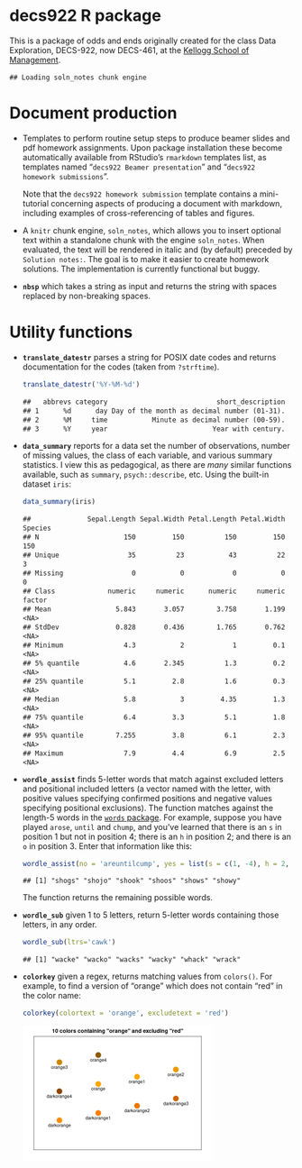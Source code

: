 decs922 R package
================

This is a package of odds and ends originally created for the class Data
Exploration, DECS-922, now DECS-461, at the [Kellogg School of
Management](https://www.kellogg.northwestern.edu/).

    ## Loading soln_notes chunk engine

# Document production

-   Templates to perform routine setup steps to produce beamer slides
    and pdf homework assignments. Upon package installation these become
    automatically available from RStudio’s `rmarkdown` templates list,
    as templates named “`decs922 Beamer presentation`” and
    “`decs922   homework submissions`”.

    Note that the `decs922 homework submission` template contains a
    mini-tutorial concerning aspects of producing a document with
    markdown, including examples of cross-referencing of tables and
    figures.

-   A `knitr` chunk engine, `soln_notes`, which allows you to insert
    optional text within a standalone chunk with the engine
    `soln_notes`. When evaluated, the text will be rendered in italic
    and (by default) preceded by `Solution notes:`. The goal is to make
    it easier to create homework solutions. The implementation is
    currently functional but buggy.

-   **`nbsp`** which takes a string as input and returns the string with
    spaces replaced by non-breaking spaces.

# Utility functions

-   **`translate_datestr`** parses a string for POSIX date codes and
    returns documentation for the codes (taken from `?strftime`).

    ``` r
    translate_datestr('%Y-%M-%d')
    ```

        ##   abbrevs category                           short_description
        ## 1      %d      day Day of the month as decimal number (01-31).
        ## 2      %M     time           Minute as decimal number (00-59).
        ## 3      %Y     year                          Year with century.

-   **`data_summary`** reports for a data set the number of
    observations, number of missing values, the class of each variable,
    and various summary statistics. I view this as pedagogical, as there
    are *many* similar functions available, such as `summary`,
    `psych::describe`, etc. Using the built-in dataset `iris`:

    ``` r
    data_summary(iris)
    ```

        ##              Sepal.Length Sepal.Width Petal.Length Petal.Width Species
        ## N                     150         150          150         150     150
        ## Unique                 35          23           43          22       3
        ## Missing                 0           0            0           0       0
        ## Class             numeric     numeric      numeric     numeric  factor
        ## Mean                5.843       3.057        3.758       1.199    <NA>
        ## StdDev              0.828       0.436        1.765       0.762    <NA>
        ## Minimum               4.3           2            1         0.1    <NA>
        ## 5% quantile           4.6       2.345          1.3         0.2    <NA>
        ## 25% quantile          5.1         2.8          1.6         0.3    <NA>
        ## Median                5.8           3         4.35         1.3    <NA>
        ## 75% quantile          6.4         3.3          5.1         1.8    <NA>
        ## 95% quantile        7.255         3.8          6.1         2.3    <NA>
        ## Maximum               7.9         4.4          6.9         2.5    <NA>

-   **`wordle_assist`** finds 5-letter words that match against excluded
    letters and positional included letters (a vector named with the
    letter, with positive values specifying confirmed positions and
    negative values specifying positional exclusions). The function
    matches against the length-5 words in the [`words`
    package](https://CRAN.R-project.org/package=words). For example,
    suppose you have played `arose`, `until` and `chump`, and you’ve
    learned that there is an `s` in position 1 but not in position 4;
    there is an `h` in position 2; and there is an `o` in position 3.
    Enter that information like this:

    ``` r
    wordle_assist(no = 'areuntilcump', yes = list(s = c(1, -4), h = 2, o = 3))
    ```

        ## [1] "shogs" "shojo" "shook" "shoos" "shows" "showy"

    The function returns the remaining possible words.

-   **`wordle_sub`** given 1 to 5 letters, return 5-letter words
    containing those letters, in any order.

    ``` r
    wordle_sub(ltrs='cawk')
    ```

        ## [1] "wacke" "wacko" "wacks" "wacky" "whack" "wrack"

-   **`colorkey`** given a regex, returns matching values from
    `colors()`. For example, to find a version of “orange” which does
    not contain “red” in the color name:

    ``` r
    colorkey(colortext = 'orange', excludetext = 'red')
    ```

    <img src="README_files/figure-gfm/unnamed-chunk-6-1.png" width="70%" />
